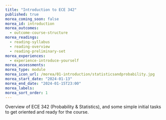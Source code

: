 ```yaml
---
title: "Introduction to ECE 342"
published: true
morea_coming_soon: false
morea_id: introduction
morea_outcomes:
  - outcome-course-structure
morea_readings:
  - reading-syllabus
  - reading-overview
  - reading-preliminary-set
morea_experiences:
  - experience-introduce-yourself
morea_assessments:
morea_type: module
morea_icon_url: /morea/01-introduction/statisticsandprobability.jpg
morea_start_date: "2024-01-13"
morea_end_date: "2024-01-15T23:00"
morea_labels:
morea_sort_order: 1
---
```


Overview of ECE 342 (Probability & Statistics), and some simple initial tasks to get oriented and ready for the course.
